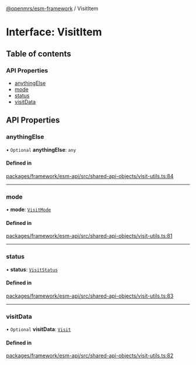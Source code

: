 [@openmrs/esm-framework](../API.md) / VisitItem

# Interface: VisitItem

## Table of contents

### API Properties

- [anythingElse](VisitItem.md#anythingelse)
- [mode](VisitItem.md#mode)
- [status](VisitItem.md#status)
- [visitData](VisitItem.md#visitdata)

## API Properties

### anythingElse

• `Optional` **anythingElse**: `any`

#### Defined in

[packages/framework/esm-api/src/shared-api-objects/visit-utils.ts:84](https://github.com/nanfuka/openmrs-esm-core/blob/master/packages/framework/esm-api/src/shared-api-objects/visit-utils.ts#L84)

___

### mode

• **mode**: [`VisitMode`](../enums/VisitMode.md)

#### Defined in

[packages/framework/esm-api/src/shared-api-objects/visit-utils.ts:81](https://github.com/nanfuka/openmrs-esm-core/blob/master/packages/framework/esm-api/src/shared-api-objects/visit-utils.ts#L81)

___

### status

• **status**: [`VisitStatus`](../enums/VisitStatus.md)

#### Defined in

[packages/framework/esm-api/src/shared-api-objects/visit-utils.ts:83](https://github.com/nanfuka/openmrs-esm-core/blob/master/packages/framework/esm-api/src/shared-api-objects/visit-utils.ts#L83)

___

### visitData

• `Optional` **visitData**: [`Visit`](Visit.md)

#### Defined in

[packages/framework/esm-api/src/shared-api-objects/visit-utils.ts:82](https://github.com/nanfuka/openmrs-esm-core/blob/master/packages/framework/esm-api/src/shared-api-objects/visit-utils.ts#L82)
